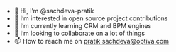 - 👋 Hi, I’m @sachdeva-pratik
- 👀 I’m interested in open source project contributions
- 🌱 I’m currently learning CRM and BPM engines
- 💞️ I’m looking to collaborate on a lot of things
- 📫 How to reach me on pratik.sachdeva@optiva.com

<!---
sachdeva-pratik/sachdeva-pratik is a ✨ special ✨ repository because its `README.md` (this file) appears on your GitHub profile.
You can click the Preview link to take a look at your changes.
--->
